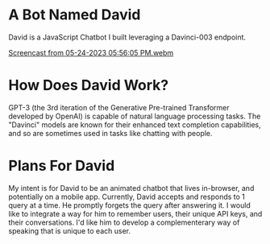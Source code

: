 # A Bot Named David

David is a JavaScript Chatbot I built leveraging a Davinci-003 endpoint.

[Screencast from 05-24-2023 05:56:05 PM.webm](https://github.com/erikamaker/davinci-bot/assets/118931925/a84f9c76-a5b4-49ac-b48c-6e80e8ccd096)


# How Does David Work?

GPT-3 (the 3rd iteration of the Generative Pre-trained Transformer developed by OpenAI) is capable of natural language processing tasks.
The "Davinci" models are known for their enhanced text completion capabilities, and so are sometimes used in tasks like chatting with people.


# Plans For David

My intent is for David to be an animated chatbot that lives in-browser, and potentially on a mobile app.
Currently, David accepts and responds to 1 query at a time. He promptly forgets the query after answering it.
I would like to integrate a way for him to remember users, their unique API keys, and their conversations. 
I'd like him to develop a complementerary way of speaking that is unique to each user.

